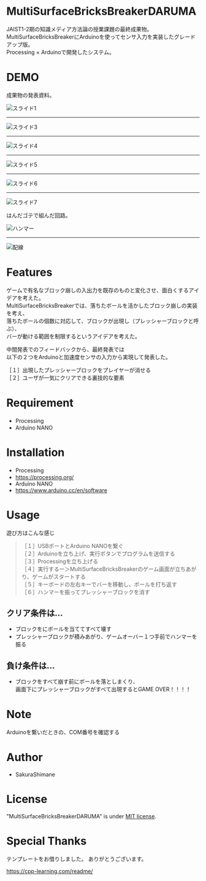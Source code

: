 # MultiSurfaceBricksBreakerDARUMA

JAIST1-2期の知識メディア方法論の授業課題の最終成果物。  
MultiSurfaceBricksBreakerにArduinoを使ってセンサ入力を実装したグレードアップ版。  
Processing × Arduinoで開発したシステム。

# DEMO

成果物の発表資料。


![スライド1](https://user-images.githubusercontent.com/55073758/131720709-da3f06ab-0c0b-44f4-bc32-81e6501b1ca1.JPG)
***
![スライド3](https://user-images.githubusercontent.com/55073758/131720717-202c4235-886c-45d9-921f-6f23aa073aeb.JPG)
***
![スライド4](https://user-images.githubusercontent.com/55073758/131720726-8e121680-b161-423b-b0fe-ec0ce1b57364.JPG)
***
![スライド5](https://user-images.githubusercontent.com/55073758/131720728-3073a930-2d91-4696-9486-8f405de1d394.JPG)  
***
![スライド6](https://user-images.githubusercontent.com/55073758/131720729-ffbcefad-a99e-44c6-9d66-0859be78c393.JPG)
***
![スライド7](https://user-images.githubusercontent.com/55073758/131720731-2cfe5d44-3dd1-4592-89a4-517f2c7d5cca.JPG)


はんだゴテで組んだ回路。

![ハンマー](https://user-images.githubusercontent.com/55073758/131723783-2ef3925e-8d0b-4eba-b3a0-637abd15bc91.jpg)
***
![配線](https://user-images.githubusercontent.com/55073758/131723790-3941e77f-2f06-4c31-8abd-2f36dc084129.jpg)

# Features

ゲームで有名なブロック崩しの入出力を既存のものと変化させ、面白くするアイデアを考えた。  
MultiSurfaceBricksBreakerでは、落ちたボールを活かしたブロック崩しの実装を考え、  
落ちたボールの個数に対応して、ブロックが出現し（プレッシャーブロックと呼ぶ）、  
バーが動ける範囲を制限するというアイデアを考えた。  


中間発表でのフィードバックから、最終発表では  
以下の２つをArduinoと加速度センサの入力から実現して発表した。  

［１］出現したプレッシャーブロックをプレイヤーが消せる  
［２］ユーザが一気にクリアできる裏技的な要素  

# Requirement

* Processing　
* Arduino NANO

# Installation

* Processing　
* https://processing.org/
* Arduino NANO
* https://www.arduino.cc/en/software

# Usage

遊び方はこんな感じ  
  
>［１］USBポートとArduino NANOを繋ぐ  
>［２］Arduinoを立ち上げ、実行ボタンでプログラムを送信する  
>［３］Processingを立ち上げる  
>［４］実行するー＞MultiSurfaceBricksBreakerのゲーム画面が立ちあがり、ゲームがスタートする  
>［５］キーボードの左右キーでバーを移動し、ボールを打ち返す  
>［６］ハンマーを振ってプレッシャーブロックを消す  

## クリア条件は…  
* ブロックをにボールを当ててすべて壊す 
* プレッシャーブロックが積みあがり、ゲームオーバー１つ手前でハンマーを振る

## 負け条件は…
* ブロックをすべて崩す前にボールを落としまくり、  
  画面下にプレッシャーブロックがすべて出現するとGAME OVER！！！！

# Note

Arduinoを繋いだときの、COM番号を確認する  

# Author

* SakuraShimane

# License

"MultiSurfaceBricksBreakerDARUMA" is under [MIT license](https://en.wikipedia.org/wiki/MIT_License).

# Special Thanks

テンプレートをお借りしました。
ありがとうございます。

https://cpp-learning.com/readme/
